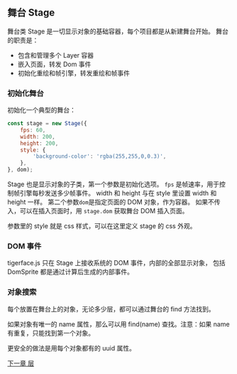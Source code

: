 ## 舞台 Stage

舞台类 Stage 是一切显示对象的基础容器，每个项目都是从新建舞台开始。
舞台的职责是：
* 包含和管理多个 Layer 容器
* 嵌入页面，转发 Dom 事件
* 初始化重绘和帧引擎，转发重绘和帧事件

### 初始化舞台

初始化一个典型的舞台：

```javascript
const stage = new Stage({
    fps: 60,
    width: 200,
    height: 200,
    style: {
        'background-color': 'rgba(255,255,0,0.3)',
    },
}, dom);
```
Stage 也是显示对象的子类，第一个参数是初始化选项。
`fps` 是帧速率，用于控制帧引擎每秒发送多少帧事件。
width 和 height 与在 style 里设置 width 和 height 一样。
第二个参数`dom`是指定页面的 DOM 对象，作为容器。
如果不传入，可以在插入页面时，用 `stage.dom` 获取舞台 DOM 插入页面。

参数里的 style 就是 css 样式，可以在这里定义 stage 的 css 外观。

### DOM 事件

tigerface.js 只在 Stage 上接收系统的 DOM 事件，内部的全部显示对象，
包括 DomSprite 都是通过计算后生成的内部事件。

### 对象搜索

每个放置在舞台上的对象，无论多少层，都可以通过舞台的 find 方法找到。

如果对象有唯一的 name 属性，那么可以用 find(name) 查找。注意：如果 name 有重复，只能找到第一个对象。

更安全的做法是用每个对象都有的 uuid 属性。

[下一章 层](layer.md)